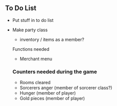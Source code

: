 ## To Do List
- Put stuff in to do list

- Make party class 
  - inventory / items as a member?
  
  
  Functions needed 
  - Merchant menu
  
  
  
  ### Counters needed during the game
  - Rooms cleared 
  - Sorcerers anger (member of sorcerer class?)
  - Hunger (member of player)
  - Gold pieces (member of player)
  
